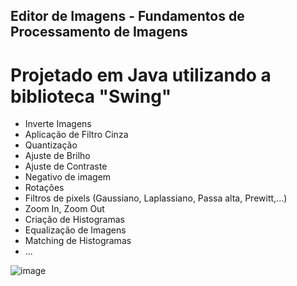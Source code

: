 ## Editor de Imagens - Fundamentos de Processamento de Imagens

# Projetado em Java utilizando a biblioteca "Swing"

- Inverte Imagens
- Aplicação de Filtro Cinza
- Quantização
- Ajuste de Brilho
- Ajuste de Contraste
- Negativo de imagem
- Rotações
- Filtros de pixels (Gaussiano, Laplassiano, Passa alta, Prewitt,...)
- Zoom In, Zoom Out
- Criação de Histogramas
- Equalização de Imagens
- Matching de Histogramas
- ...
  

![image](https://github.com/user-attachments/assets/572398a8-6e08-455d-b549-2d15319ef957)

